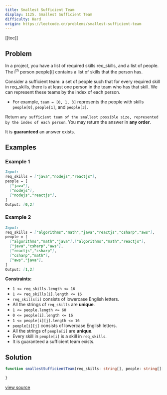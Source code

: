 ```yaml
---
title: Smallest Sufficient Team
display: 1125. Smallest Sufficient Team
difficulty: Hard
origin: https://leetcode.cn/problems/smallest-sufficient-team
---
```


[[toc]]

## Problem

In a project, you have a list of required skills req_skills, and a list of people. The i<sup>th</sup> person people[i] contains a list of skills that the person has.

Consider a sufficient team: a set of people such that for every required skill in req_skills, there is at least one person in the team who has that skill. We can represent these teams by the index of each person.

- For example, <code>team = [0, 1, 3]</code> represents the people with skills <code>people[0]</code>, <code>people[1]</code>, and <code>people[3]</code>.

Return `any sufficient team of the smallest possible size, represented by the index of each person`. You may return the answer in **any order**.

It is **guaranteed** an answer exists.

## Examples

### Example 1

```md
Input: 
req_skills = ["java","nodejs","reactjs"], 
people = [
  ["java"],
  ["nodejs"],
  ["nodejs","reactjs"],
]
Output: [0,2]
```

### Example 2

```md
Input: 
req_skills = ["algorithms","math","java","reactjs","csharp","aws"],
people = [
  ["algorithms","math","java"],["algorithms","math","reactjs"],
  ["java","csharp","aws"],
  ["reactjs","csharp"],
  ["csharp","math"],
  ["aws","java"],
]
Output: [1,2]
```
 
**Constraints:**

- <code>1 &lt;= req_skills.length &lt;= 16</code>
- <code>1 &lt;= req_skills[i].length &lt;= 16</code>
- <code>req_skills[i]</code> consists of lowercase English letters.
- All the strings of <code>req_skills</code> are **unique**.
- <code>1 &lt;= people.length &lt;= 60</code>
- <code>0 &lt;= people[i].length &lt;= 16</code>
- <code>1 &lt;= people[i][j].length &lt;= 16</code>
- <code>people[i][j]</code> consists of lowercase English letters.
- All the strings of <code>people[i]</code> are **unique**.
- Every skill in <code>people[i]</code> is a skill in <code>req_skills</code>.
- It is guaranteed a sufficient team exists.


## Solution

```ts
function smallestSufficientTeam(req_skills: string[], people: string[][]): number[] {

}
```

[view source](https://leetcode.cn/problems/smallest-sufficient-team)
